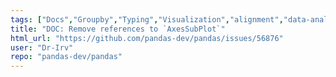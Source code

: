 ```yaml
---
tags: ["Docs","Groupby","Typing","Visualization","alignment","data-analysis","data-science","flexible","pandas","python"]
title: "DOC: Remove references to `AxesSubPlot`"
html_url: "https://github.com/pandas-dev/pandas/issues/56876"
user: "Dr-Irv"
repo: "pandas-dev/pandas"
---
```


